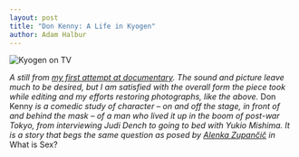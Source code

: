 ```yaml
---
layout: post
title: "Don Kenny: A Life in Kyogen"
author: Adam Halbur
---
```


![Kyogen on TV](https://live.staticflickr.com/7817/31530860217_b97ffa5f46_k.jpg)

*A still from [my first attempt at documentary][first-attempt]. The sound and picture leave much to be desired, but I am satisfied with the overall form the piece took while editing and my efforts restoring photographs, like the above.*  Don Kenny *is a comedic study of character – on and off the stage, in front of and behind the mask – of a man who lived it up in the boom of post-war Tokyo, from interviewing Judi Dench to going to bed with Yukio Mishima. It is a story that begs the same question as posed by [Alenka Zupančič][alenka-link] in* What is Sex?

[first-attempt]: https://www.youtube.com/watch?v=HBG_v_UJpy4&list=PL7WqV7cupMI07-QZuziB0Ix7Ou4Tc9fhm&index=3&t=4s
[alenka-link]: https://en.wikipedia.org/wiki/Alenka_Zupan%C4%8Di%C4%8D
